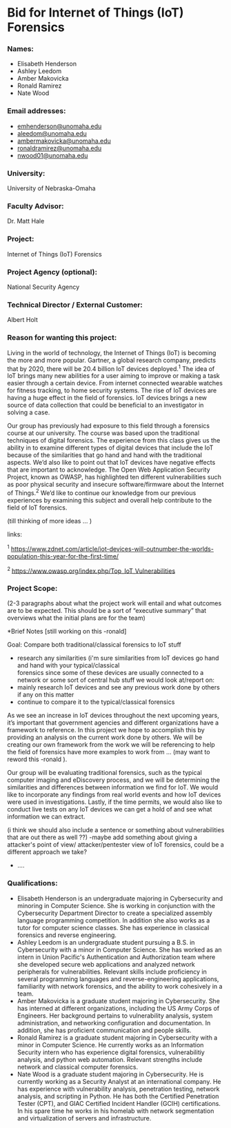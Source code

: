 # Bid for Internet of Things (IoT) Forensics

### Names:
* Elisabeth Henderson
* Ashley Leedom
* Amber Makovicka
* Ronald Ramirez
* Nate Wood

### Email addresses:
* emhenderson@unomaha.edu
* aleedom@unomaha.edu
* ambermakovicka@unomaha.edu
* ronaldramirez@unomaha.edu
* nwood01@unomaha.edu

### University:
University of Nebraska-Omaha

### Faculty Advisor:
Dr. Matt Hale

### Project:
Internet of Things (IoT) Forensics

### Project Agency (optional):
National Security Agency

### Technical Director / External Customer:
Albert Holt

### Reason for wanting this project:

Living in the world of technology, the Internet of Things (IoT) is becoming the more and more popular. Gartner, a global research company, predicts that by 2020, there will be 20.4 billion IoT devices deployed.<sup>1</sup>  The idea of IoT brings many new abilities for a user aiming to improve or making a task easier through a certain device. From internet connected wearable watches for fitness tracking, to home security systems. The rise of IoT devices are having a huge effect in the field of forensics. IoT devices brings a new source of data collection that could be beneficial to an investigator in solving a case.

Our group has previously had exposure to this field through a forensics course at our university. The course was based upon the traditional techniques of digital forensics. The experience from this class gives us the ability in to examine different types of digital devices that include the IoT because of the similarities that go hand and hand with the traditional aspects. We’d also like to point out that IoT devices have negative effects that are important to acknowledge. The Open Web Application Security Project, known as OWASP, has highlighted ten different vulnerabilities such as poor physical security and insecure software/firmware about the Internet of Things.<sup>2</sup> We’d like to continue our knowledge from our previous experiences by examining this subject and overall help contribute to the field of IoT forensics. 

(till thinking of more ideas ... ) 

links: 

<sup>1</sup> https://www.zdnet.com/article/iot-devices-will-outnumber-the-worlds-population-this-year-for-the-first-time/

<sup>2 </sup> https://www.owasp.org/index.php/Top_IoT_Vulnerabilities

### Project Scope:

(2-3 paragraphs about what the project work will entail and what outcomes are to be expected. This should be a sort of “executive summary” that overviews what the initial plans are for the team)



*Brief Notes [still working on this -ronald]

Goal: Compare both traditional/classical forensics to IoT stuff
  - research any similarities (i'm sure similarities from IoT devices go hand and hand with your typical/classical   
    forensics since some of these devices are usually connected to a network or some sort of central hub
    stuff we would look at/report on:
  - mainly research IoT devices and see any previous work done by others if any on this matter
  - continue to compare it to the typical/classical forensics 
  
As we see an increase in IoT devices throughout the next upcoming years, it’s important that government agencies and different organizations have a framework to reference. In this project we hope to accomplish this by providing an analysis on the current work done by others. We will be creating our own framework from the work we will be referencing to help the field of forensics have more examples to work from … (may want to reword this -ronald ).

Our group will be evaluating traditional forensics, such as the typical computer imaging and eDiscovery process, and we will be determining the similarities and differences between information we find for IoT. We would like to incorporate any findings from real world events and how IoT devices were used in investigations. Lastly, if the time permits, we would also like to conduct live tests on any IoT devices we can get a hold of and see what information we can extract.


(i think we should also include a sentence or something about vulnerabilities that are out there as well ??)
-maybe add something about giving a attacker's point of view/ attacker/pentester view of IoT forensics, could be a different approach we take? 
- .... 



### Qualifications:

* Elisabeth Henderson is an undergraduate majoring in Cybersecurity and minoring in Computer Science. She is working in conjunction with the Cybersecurity Department Director to create a specialized assembly language programming competition. In addition she also works as a tutor for computer science classes. She has experience in classical forensics and reverse engineering.
* Ashley Leedom is an undergraduate student pursuing a B.S. in Cybersecurity with a minor in Computer Science.  She has worked as an intern in Union Pacific's Authentication and Authorization team where she developed secure web applications and analyzed network peripherals for vulnerabilities.  Relevant skills include proficiency in several programming languages and reverse-engineering applications, familiarity with network forensics, and the ability to work cohesively in a team.   
* Amber Makovicka is a graduate student majoring in Cybersecurity. She has interned at different organizations, including the US Army Corps of Engineers. Her background pertains to vulnerability analysis, system administration, and networking configuration and documentation. In addition, she has proficient communication and people skills. 
* Ronald Ramirez is a graduate student majoring in Cybersecurity with a minor in Computer Science. He currently works as an Information Security intern who has experience digital forensics, vulnerabilitiy analysis, and python web automation. Relevant strengths include network and classical computer forensics. 
* Nate Wood is a graduate student majoring in Cybersecurity. He is currently working as a Security Analyst at an international company. He has experience with vulnerability analysis, penetration testing, network analysis, and scripting in Python. He has both the Certified Penetration Tester (CPT), and GIAC Certified Incident Handler (GCIH) certifications. In his spare time he works in his homelab with network segmentation and virtualization of servers and infrastructure. 
